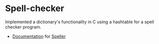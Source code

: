 # Spell-checker

Implemented a dictionary's functionality in C using a hashtable for a spell checker program.


* [Documentation](https://docs.cs50.net/2019/x/psets/4/speller/hashtable/speller.html) for [Speller](https://github.com/emilyd17/spell-checker/tree/master/speller)
